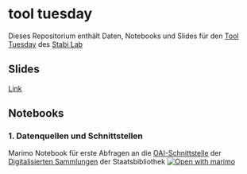 # tool tuesday

Dieses Repositorium enthält Daten, Notebooks und Slides für den [Tool Tuesday](https://lab.sbb.berlin/tool-tuesday2025/) des [Stabi Lab](https://lab.sbb.berlin/)

## Slides

[Link](https://stabiberlin.github.io/tooltuesday/)


## Notebooks
### 1. Datenquellen und Schnittstellen
Marimo Notebook für erste Abfragen an die [OAI-Schnittstelle](https://lab.sbb.berlin/dc/) der [Digitalisierten Sammlungen](https://digital.staatsbibliothek-berlin.de/) der Staatsbibliothek
[![Open with marimo](https://marimo.io/shield.svg)](https://marimo.app/?src=https://github.com/StabiBerlin/tooltuesday/blob/main/apUi_OAI.py&mode=run&show-code=false)

